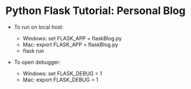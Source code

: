 # Python Flask Tutorial: Personal Blog

- To run on local host:
  - Windows: set FLASK_APP = flaskBlog.py
  - Mac: export FLASK_APP = flaskBlog.py
  - flask run

- To open debugger:
  - Windows: set FLASK_DEBUG = 1
  - Mac: export FLASK_DEBUG = 1